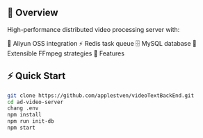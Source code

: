 ## 📌 Overview
High-performance distributed video processing server with:

🚢 Aliyun OSS integration
⚡ Redis task queue
🗄️ MySQL database
🔧 Extensible FFmpeg strategies
🚀 Features

## ⚡ Quick Start
```bash
git clone https://github.com/applestven/videoTextBackEnd.git
cd ad-video-server
chang .env
npm install
npm run init-db
npm start
```